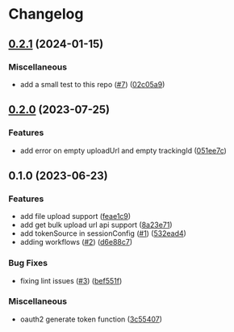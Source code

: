 # Changelog

## [0.2.1](https://github.com/rudderlabs/bing-ads-go-sdk/compare/v0.2.0...v0.2.1) (2024-01-15)


### Miscellaneous

* add a small test to this repo ([#7](https://github.com/rudderlabs/bing-ads-go-sdk/issues/7)) ([02c05a9](https://github.com/rudderlabs/bing-ads-go-sdk/commit/02c05a924c2ac0268beae1b0dd39785b7834326f))

## [0.2.0](https://github.com/rudderlabs/bing-ads-go-sdk/compare/v0.1.0...v0.2.0) (2023-07-25)


### Features

* add error on empty uploadUrl and empty trackingId ([051ee7c](https://github.com/rudderlabs/bing-ads-go-sdk/commit/051ee7c1acbae8537c6a7032fa3fe38eb3d7887a))

## 0.1.0 (2023-06-23)


### Features

* add file upload support ([feae1c9](https://github.com/rudderlabs/bing-ads-go-sdk/commit/feae1c9c0ffe044aac372418cca3ddf1113be015))
* add get bulk upload url api support ([8a23e71](https://github.com/rudderlabs/bing-ads-go-sdk/commit/8a23e71d8fa1308cce5f98682011663a4064e977))
* add tokenSource in sessionConfig ([#1](https://github.com/rudderlabs/bing-ads-go-sdk/issues/1)) ([532ead4](https://github.com/rudderlabs/bing-ads-go-sdk/commit/532ead458eefbdaa8c58cfcd324434a1608ef4ac))
* adding workflows ([#2](https://github.com/rudderlabs/bing-ads-go-sdk/issues/2)) ([d6e88c7](https://github.com/rudderlabs/bing-ads-go-sdk/commit/d6e88c72e33f223bf653cf5900866c2ba8e2ef2e))


### Bug Fixes

* fixing lint issues ([#3](https://github.com/rudderlabs/bing-ads-go-sdk/issues/3)) ([bef551f](https://github.com/rudderlabs/bing-ads-go-sdk/commit/bef551f6d7162bac198c56eadaa9253e57d2d0bc))


### Miscellaneous

* oauth2 generate token function ([3c55407](https://github.com/rudderlabs/bing-ads-go-sdk/commit/3c5540784a3c8c64c4948e8c35b391743170ac4e))
